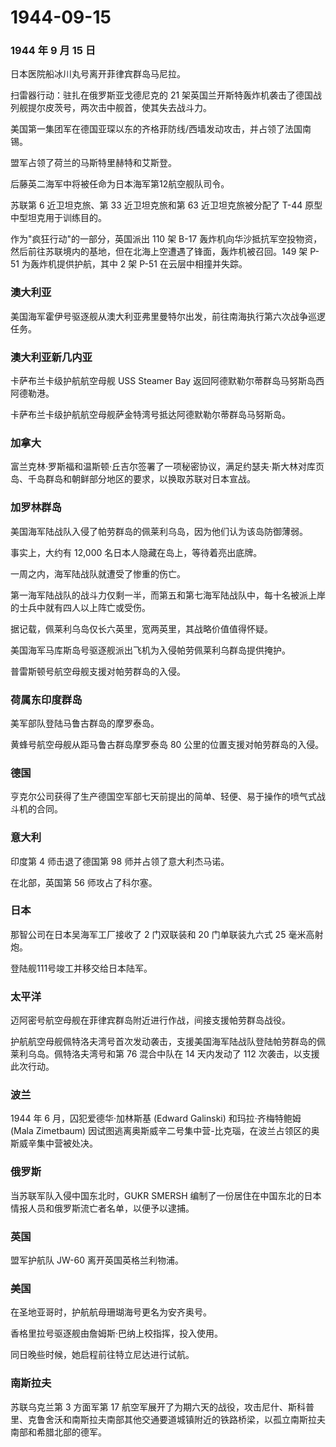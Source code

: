 # 1944-09-15

### 1944 年 9 月 15 日

日本医院船冰川丸号离开菲律宾群岛马尼拉。

扫雷器行动：驻扎在俄罗斯亚戈德尼克的 21
架英国兰开斯特轰炸机袭击了德国战列舰提尔皮茨号，两次击中舰首，使其失去战斗力。

美国第一集团军在德国亚琛以东的齐格菲防线/西墙发动攻击，并占领了法国南锡。

盟军占领了荷兰的马斯特里赫特和艾斯登。

后藤英二海军中将被任命为日本海军第12航空舰队司令。

苏联第 6 近卫坦克旅、第 33 近卫坦克旅和第 63 近卫坦克旅被分配了 T-44
原型中型坦克用于训练目的。

作为"疯狂行动"的一部分，英国派出 110 架 B-17
轰炸机向华沙抵抗军空投物资，然后前往苏联境内的基地，但在北海上空遭遇了锋面，轰炸机被召回。149
架 P-51 为轰炸机提供护航，其中 2 架 P-51 在云层中相撞并失踪。

### 澳大利亚

美国海军霍伊号驱逐舰从澳大利亚弗里曼特尔出发，前往南海执行第六次战争巡逻任务。

### 澳大利亚新几内亚

卡萨布兰卡级护航航空母舰 USS Steamer Bay
返回阿德默勒尔蒂群岛马努斯岛西阿德勒港。

卡萨布兰卡级护航航空母舰萨金特湾号抵达阿德默勒尔蒂群岛马努斯岛。

### 加拿大

富兰克林·罗斯福和温斯顿·丘吉尔签署了一项秘密协议，满足约瑟夫·斯大林对库页岛、千岛群岛和朝鲜部分地区的要求，以换取苏联对日本宣战。

### 加罗林群岛

美国海军陆战队入侵了帕劳群岛的佩莱利乌岛，因为他们认为该岛防御薄弱。

事实上，大约有 12,000 名日本人隐藏在岛上，等待着亮出底牌。

一周之内，海军陆战队就遭受了惨重的伤亡。

第一海军陆战队的战斗力仅剩一半，而第五和第七海军陆战队中，每十名被派上岸的士兵中就有四人以上阵亡或受伤。

据记载，佩莱利乌岛仅长六英里，宽两英里，其战略价值值得怀疑。

美国海军马库斯岛号驱逐舰派出飞机为入侵帕劳佩莱利乌群岛提供掩护。

普雷斯顿号航空母舰支援对帕劳群岛的入侵。

### 荷属东印度群岛

美军部队登陆马鲁古群岛的摩罗泰岛。

黄蜂号航空母舰从距马鲁古群岛摩罗泰岛 80 公里的位置支援对帕劳群岛的入侵。

### 德国

亨克尔公司获得了生产德国空军部七天前提出的简单、轻便、易于操作的喷气式战斗机的合同。

### 意大利

印度第 4 师击退了德国第 98 师并占领了意大利杰马诺。

在北部，英国第 56 师攻占了科尔塞。

### 日本

那智公司在日本吴海军工厂接收了 2 门双联装和 20 门单联装九六式 25
毫米高射炮。

登陆舰111号竣工并移交给日本陆军。

### 太平洋

迈阿密号航空母舰在菲律宾群岛附近进行作战，间接支援帕劳群岛战役。

护航航空母舰佩特洛夫湾号首次发动袭击，支援美国海军陆战队登陆帕劳群岛的佩莱利乌岛。佩特洛夫湾号和第
76 混合中队在 14 天内发动了 112 次袭击，以支援此次行动。

### 波兰

1944 年 6 月，囚犯爱德华·加林斯基 (Edward Galinski) 和玛拉·齐梅特鲍姆
(Mala Zimetbaum)
因试图逃离奥斯威辛二号集中营-比克瑙，在波兰占领区的奥斯威辛集中营被处决。

### 俄罗斯

当苏联军队入侵中国东北时，GUKR SMERSH
编制了一份居住在中国东北的日本情报人员和俄罗斯流亡者名单，以便予以逮捕。

### 英国

盟军护航队 JW-60 离开英国英格兰利物浦。

### 美国

在圣地亚哥时，护航航母珊瑚海号更名为安齐奥号。

香格里拉号驱逐舰由詹姆斯·巴纳上校指挥，投入使用。

同日晚些时候，她启程前往特立尼达进行试航。

### 南斯拉夫

苏联乌克兰第 3 方面军第 17
航空军展开了为期六天的战役，攻击尼什、斯科普里、克鲁舍沃和南斯拉夫南部其他交通要道城镇附近的铁路桥梁，以孤立南斯拉夫南部和希腊北部的德军。